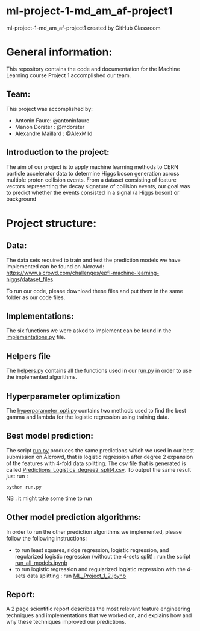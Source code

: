 # ml-project-1-md_am_af-project1
ml-project-1-md_am_af-project1 created by GitHub Classroom

# General information:
This repository contains the code and documentation for the Machine Learning course Project 1 accomplished our team.

## Team:
This project was accomplished by:
- Antonin Faure: @antoninfaure
- Manon Dorster : @mdorster
- Alexandre Maillard : @AlexMlld

## Introduction to the project:

The aim of our project is to apply machine learning methods to CERN particle accelerator data to determine Higgs boson
generation across multiple proton collision events. From a dataset consisting of feature vectors representing the decay
signature of collision events, our goal was to predict whether the events consisted in a signal (a Higgs boson) or background

# Project structure: 

## Data:

The data sets required to train and test the prediction models we have implemented can be found on AIcrowd: https://www.aicrowd.com/challenges/epfl-machine-learning-higgs/dataset_files

To run our code, please download these files and put them in the same folder as our code files. 

## Implementations:
The six functions we were asked to implement can be found in the [implementations.py](implementations.py) file. 

## Helpers file
The [helpers.py](helpers.py) contains all the functions used in our [run.py](run.py) in order to use the implemented algorithms.

## Hyperparameter optimization
The [hyperparameter_opti.py](hyperparameter_opti.py) contains two methods used to find the best gamma and lambda for the logistic regression using training data.

## Best model prediction:

The script [run.py](run.py) produces the same predictions which we used in our best submission on AIcrowd, that is logistic regression after degree 2 expansion of the features with 4-fold data splitting.
The csv file that is generated is called [Predictions_Logistics_degree2_split4.csv](Predictions_Logistics_degree2_split4.csv).
To output the same result just run :
```
python run.py
```
NB : it might take some time to run

## Other model prediction algorithms:
In order to run the other prediction algorithms we implemented, please follow the following instructions:
- to run least squares, ridge regression, logistic regression, and regularized logistic regression (without the 4-sets split) : run the script [run_all_models.ipynb](run_all_models.ipynb)
- to run logistic regression and regularized logistic regression with the 4-sets data splitting : run [ML_Project_1_2.ipynb](ML_Project_1_2.ipynb)

## Report:

A 2 page scientific report describes the most relevant feature engineering techniques and implementations that we worked on, and explains how and why these techniques improved our predictions. 
